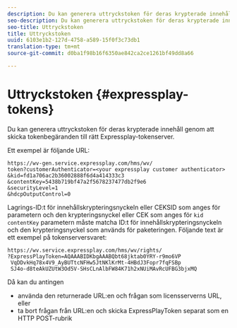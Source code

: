 ```yaml
---
description: Du kan generera uttryckstoken för deras krypterade innehåll genom att skicka tokenbegäranden till rätt Expressplay-tokenserver.
seo-description: Du kan generera uttryckstoken för deras krypterade innehåll genom att skicka tokenbegäranden till rätt Expressplay-tokenserver.
seo-title: Uttryckstoken
title: Uttryckstoken
uuid: 6103e1b2-127d-4758-a589-15f0f3c73db1
translation-type: tm+mt
source-git-commit: d0ba1f98b16f6350ae842ca2ce1261bf49dd8a66

---
```



# Uttryckstoken {#expressplay-tokens}

Du kan generera uttryckstoken för deras krypterade innehåll genom att skicka tokenbegäranden till rätt Expressplay-tokenserver.

Ett exempel är följande URL:

```
https://wv-gen.service.expressplay.com/hms/wv/
token?customerAuthenticator=<your expressplay customer authenticator>
&kid=fd1a706ac2b36002888f6d4a414333c3
&contentKey=5438b719bf47a2f5678237477db2f9e6
&securityLevel=1
&hdcpOutputControl=0
```

Lagrings-ID:t för innehållskrypteringsnyckeln eller CEKSID som anges för parametern och den krypteringsnyckel eller CEK som anges för `kid` `contentKey` parametern måste matcha ID:t för innehållskrypteringsnyckeln och den krypteringsnyckel som används för paketeringen. Följande text är ett exempel på tokenserversvaret:

```
https://wv.service.expressplay.com/hms/wv/rights/
?ExpressPlayToken=AQAAABIDKbgAAABQbt68jktab0YRY-r9mo6VP
 VqDDvkHq78x4V9_AyBUTtcNFHw5JtNKlKrMt-4HBdJ3Fopr7fqFSBp
 SJ4o-d8teAkUZUtW3Od5V-SHsCLnAlbFW84K71h2xNUiMAvRcUFBG3bjxMQ
```

Då kan du antingen

* använda den returnerade URL:en och frågan som licensserverns URL, eller
* ta bort frågan från URL:en och skicka ExpressPlayToken separat som en HTTP POST-rubrik